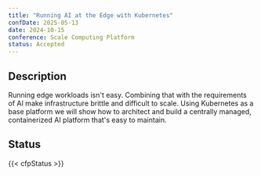 ```yaml
---
title: "Running AI at the Edge with Kubernetes"
confDate: 2025-05-13
date: 2024-10-15
conference: Scale Computing Platform
status: Accepted
---
```


## Description

Running edge workloads isn't easy. Combining that with the requirements of AI make infrastructure brittle and difficult to scale. Using Kubernetes as a base platform we will show how to architect and build a centrally managed, containerized AI platform that's easy to maintain.

## Status

{{< cfpStatus >}}

